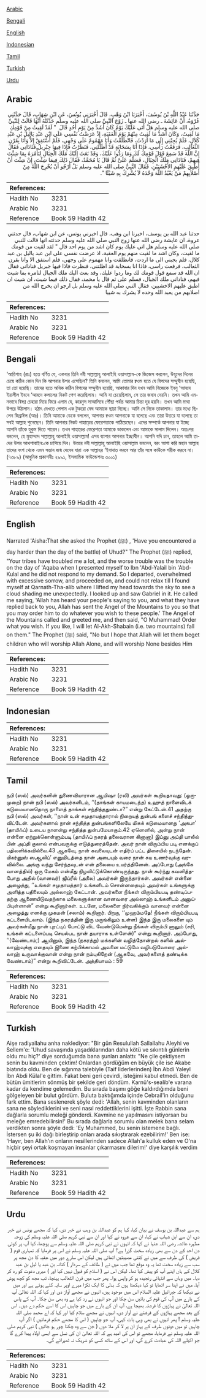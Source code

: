 [Arabic](#arabic)

[Bengali](#bengali)

[English](#english)

[Indonesian](#indonesian)

[Tamil](#tamil)

[Turkish](#turkish)

[Urdu](#urdu)

## Arabic


<div dir="rtl" lang="ar" style={{fontSize:'larger',backgroundColor:'#f8f9fa',padding:20}}>
حَدَّثَنَا عَبْدُ اللَّهِ بْنُ يُوسُفَ، أَخْبَرَنَا ابْنُ وَهْبٍ، قَالَ أَخْبَرَنِي يُونُسُ، عَنِ ابْنِ شِهَابٍ، قَالَ حَدَّثَنِي عُرْوَةُ، أَنَّ عَائِشَةَ ـ رضى الله عنها ـ زَوْجَ النَّبِيِّ صلى الله عليه وسلم حَدَّثَتْهُ أَنَّهَا قَالَتْ لِلنَّبِيِّ صلى الله عليه وسلم هَلْ أَتَى عَلَيْكَ يَوْمٌ كَانَ أَشَدَّ مِنْ يَوْمِ أُحُدٍ قَالَ ‏ "‏ لَقَدْ لَقِيتُ مِنْ قَوْمِكِ مَا لَقِيتُ، وَكَانَ أَشَدُّ مَا لَقِيتُ مِنْهُمْ يَوْمَ الْعَقَبَةِ، إِذْ عَرَضْتُ نَفْسِي عَلَى ابْنِ عَبْدِ يَالِيلَ بْنِ عَبْدِ كُلاَلٍ، فَلَمْ يُجِبْنِي إِلَى مَا أَرَدْتُ، فَانْطَلَقْتُ وَأَنَا مَهْمُومٌ عَلَى وَجْهِي، فَلَمْ أَسْتَفِقْ إِلاَّ وَأَنَا بِقَرْنِ الثَّعَالِبِ، فَرَفَعْتُ رَأْسِي، فَإِذَا أَنَا بِسَحَابَةٍ قَدْ أَظَلَّتْنِي، فَنَظَرْتُ فَإِذَا فِيهَا جِبْرِيلُ فَنَادَانِي فَقَالَ إِنَّ اللَّهَ قَدْ سَمِعَ قَوْلَ قَوْمِكَ لَكَ وَمَا رَدُّوا عَلَيْكَ، وَقَدْ بَعَثَ إِلَيْكَ مَلَكَ الْجِبَالِ لِتَأْمُرَهُ بِمَا شِئْتَ فِيهِمْ، فَنَادَانِي مَلَكُ الْجِبَالِ، فَسَلَّمَ عَلَىَّ ثُمَّ قَالَ يَا مُحَمَّدُ، فَقَالَ ذَلِكَ فِيمَا شِئْتَ، إِنْ شِئْتَ أَنْ أُطْبِقَ عَلَيْهِمِ الأَخْشَبَيْنِ، فَقَالَ النَّبِيُّ صلى الله عليه وسلم بَلْ أَرْجُو أَنْ يُخْرِجَ اللَّهُ مِنْ أَصْلاَبِهِمْ مَنْ يَعْبُدُ اللَّهَ وَحْدَهُ لاَ يُشْرِكُ بِهِ شَيْئًا ‏"‏‏.‏
</div>
<div style={{backgroundColor:'#f8f9fa',padding:20, marginBottom: 10}}><table> <thead> <tr> <th>References:</th> <th></th> </tr> </thead> <tbody><tr><td>Hadith No</td><td>3231</td></tr><tr><td>Arabic No</td><td>3231</td></tr><tr><td>Reference</td><td>Book 59 Hadith 42</td></tr></tbody></table></div>


<div dir="rtl" lang="ar" style={{fontSize:'larger',backgroundColor:'#f8f9fa',padding:20}}>
حدثنا عبد الله بن يوسف، اخبرنا ابن وهب، قال اخبرني يونس، عن ابن شهاب، قال حدثني عروة، ان عايشة رضى الله عنها زوج النبي صلى الله عليه وسلم حدثته انها قالت للنبي صلى الله عليه وسلم هل اتى عليك يوم كان اشد من يوم احد قال " لقد لقيت من قومك ما لقيت، وكان اشد ما لقيت منهم يوم العقبة، اذ عرضت نفسي على ابن عبد ياليل بن عبد كلال، فلم يجبني الى ما اردت، فانطلقت وانا مهموم على وجهي، فلم استفق الا وانا بقرن الثعالب، فرفعت راسي، فاذا انا بسحابة قد اظلتني، فنظرت فاذا فيها جبريل فناداني فقال ان الله قد سمع قول قومك لك وما ردوا عليك، وقد بعث اليك ملك الجبال لتامره بما شيت فيهم، فناداني ملك الجبال، فسلم على ثم قال يا محمد، فقال ذلك فيما شيت، ان شيت ان اطبق عليهم الاخشبين، فقال النبي صلى الله عليه وسلم بل ارجو ان يخرج الله من اصلابهم من يعبد الله وحده لا يشرك به شييا
</div>
<div style={{backgroundColor:'#f8f9fa',padding:20, marginBottom: 10}}><table> <thead> <tr> <th>References:</th> <th></th> </tr> </thead> <tbody><tr><td>Hadith No</td><td>3231</td></tr><tr><td>Arabic No</td><td>3231</td></tr><tr><td>Reference</td><td>Book 59 Hadith 42</td></tr></tbody></table></div>

## Bengali


<div dir="ltr" lang="bn" style={{fontSize:'larger',backgroundColor:'#f8f9fa',padding:20}}>
‘আয়িশাহ (রাঃ) হতে বর্ণিত যে, একবার তিনি নবী সাল্লাল্লাহু আলাইহি ওয়াসাল্লাম-কে জিজেস করলেন, উহুদের দিনের চেয়ে কঠিন কোন দিন কি আপনার উপর এসেছিল? তিনি বললেন, আমি তোমার ক্বওম হতে যে বিপদের সম্মুখীন হয়েছি, তা তো হয়েছি। তাদের হতে অধিক কঠিন বিপদের সম্মুখীন হয়েছি, আকাবার দিন যখন আমি নিজেকে ইবনু ‘আবদে ইয়ালীল ইবনে ‘আবদে কলালের নিকট পেশ করেছিলাম। আমি যা চেয়েছিলাম, সে তার জবাব দেয়নি। তখন আমি এমনভাবে বিষণ্ণ চেহারা নিয়ে ফিরে এলাম যে, কারনুস সাআলিবে পৌঁছা পর্যন্ত আমার চিন্তা দূর হয়নি। তখন আমি মাথা উপরে উঠালাম। হঠাৎ দেখতে পেলাম এক টুকরো মেঘ আমাকে ছায়া দিচ্ছে। আমি সে দিকে তাকালাম। তার মধ্যে ছিলেন জিব্রাঈল (আঃ)। তিনি আমাকে ডেকে বললেন, আপনার ক্বওম আপনাকে যা বলেছে এবং তারা উত্তরে যা বলেছে তা সবই আল্লাহ শুনেছেন। তিনি আপনার নিকট পাহাড়ের ফেরেশতাকে পাঠিয়েছেন। এদের সম্পর্কে আপনার যা ইচ্ছে আপনি তাঁকে হুকুম দিতে পারেন। তখন পাহাড়ের ফেরেশতা আমাকে ডাকলেন এবং আমাকে সালাম দিলেন। অতঃপর বললেন, হে মুহাম্মাদ সাল্লাল্লাহু আলাইহি ওয়াসাল্লাম! এসব ব্যাপার আপনার ইচ্ছাধীন। আপনি যদি চান, তাহলে আমি তাদের উপর আখশাবাইন১কে চাপিয়ে দিব। উত্তরে নবী সাল্লাল্লাহু আলাইহি ওয়াসাল্লাম বললেন, বরং আশা করি মহান আল্লাহ তাদের বংশ থেকে এমন সন্তান জন্ম দেবেন যারা এক আল্লাহর ‘ইবাদাত করবে আর তাঁর সঙ্গে কাউকে শরীক করবে না। (৭৩৮৯) (আধুনিক প্রকাশনীঃ ২৯৯১, ইসলামিক ফাউন্ডেশনঃ ৩০০১)
</div>
<div style={{backgroundColor:'#f8f9fa',padding:20, marginBottom: 10}}><table> <thead> <tr> <th>References:</th> <th></th> </tr> </thead> <tbody><tr><td>Hadith No</td><td>3231</td></tr><tr><td>Arabic No</td><td>3231</td></tr><tr><td>Reference</td><td>Book 59 Hadith 42</td></tr></tbody></table></div>

## English


<div dir="ltr" lang="en" style={{fontSize:'larger',backgroundColor:'#f8f9fa',padding:20}}>
Narrated 'Aisha:That she asked the Prophet (ﷺ) , 'Have you encountered a day harder than the day of the battle) of Uhud?" The Prophet (ﷺ) replied, "Your tribes have troubled me a lot, and the worse trouble was the trouble on the day of 'Aqaba when I presented myself to Ibn 'Abd-Yalail bin 'Abd-Kulal and he did not respond to my demand. So I departed, overwhelmed with excessive sorrow, and proceeded on, and could not relax till I found myself at Qarnath-Tha-alib where I lifted my head towards the sky to see a cloud shading me unexpectedly. I looked up and saw Gabriel in it. He called me saying, 'Allah has heard your people's saying to you, and what they have replied back to you, Allah has sent the Angel of the Mountains to you so that you may order him to do whatever you wish to these people.' The Angel of the Mountains called and greeted me, and then said, "O Muhammad! Order what you wish. If you like, I will let Al-Akh-Shabain (i.e. two mountains) fall on them." The Prophet (ﷺ) said, "No but I hope that Allah will let them beget children who will worship Allah Alone, and will worship None besides Him
</div>
<div style={{backgroundColor:'#f8f9fa',padding:20, marginBottom: 10}}><table> <thead> <tr> <th>References:</th> <th></th> </tr> </thead> <tbody><tr><td>Hadith No</td><td>3231</td></tr><tr><td>Arabic No</td><td>3231</td></tr><tr><td>Reference</td><td>Book 59 Hadith 42</td></tr></tbody></table></div>

## Indonesian


<div dir="ltr" lang="id" style={{fontSize:'larger',backgroundColor:'#f8f9fa',padding:20}}>

</div>
<div style={{backgroundColor:'#f8f9fa',padding:20, marginBottom: 10}}><table> <thead> <tr> <th>References:</th> <th></th> </tr> </thead> <tbody><tr><td>Hadith No</td><td>3231</td></tr><tr><td>Arabic No</td><td>3231</td></tr><tr><td>Reference</td><td>Book 59 Hadith 42</td></tr></tbody></table></div>

## Tamil


<div dir="ltr" lang="ta" style={{fontSize:'larger',backgroundColor:'#f8f9fa',padding:20}}>
நபி (ஸல்) அவர்களின் துணைவியாரான ஆயிஷா (ரலி) அவர்கள் கூறியதாவது: (ஒருமுறை) நான் நபி (ஸல்) அவர்களிடம், ‘‘(தாங்கள் காயமடைந்த) உஹுத் நாளைவிடக் கடுமையானதொரு நாளைத் தாங்கள் சந்தித்ததுண்டா?” என்று கேட்டேன்.41 அதற்கு நபி (ஸல்) அவர்கள், ‘‘நான் உன் சமுதாயத்தாரால் நிறையத் துன்பங் களைச் சந்தித்துவிட்டேன். அவர்களால் நான் சந்தித்த துன்பங்களிலேயே மிகக் கடுமையானது ‘அகபா’ (தாயிஃப்) உடைய நாளன்று சந்தித்த துன்பமேயாகும்.42 ஏனெனில், அன்று நான் என்னை ஏற்றுக்கொள்ளும்படி (தாயிஃப் நகரத் தலைவரான கினானா) இப்னு அப்தி யாலீல் பின் அப்தி குலால் என்பவருக்கு எடுத்துரைத்தேன். அவர் நான் விரும்பிய படி எனக்குப் பதிலளிக்கவில்லை.43 ஆகவே, நான் கவலையுடன் எதிர்ப் பட்ட திசையில் நடந்தேன். யிகர்னுஸ் ஸஆலிப்’ எனுமிடத்தை நான் அடையும் வரை நான் சுய உணர்வுக்கு வரவில்லை. அங்கு வந்து சேர்ந்தவுடன் என் தலையை உயர்த்தினேன். அப்போது (அங்கே வானத்தில்) ஒரு மேகம் என்மீது நிழலிட்டுக்கொண்டிருந்தது. நான் கூர்ந்து கவனித்தபோது அதில் (வானவர்) ஜிப்ரீல் (அலை) அவர்கள் இருந்தார்கள். அவர்கள் என்னை அழைத்து, ‘‘உங்கள் சமுதாயத்தார் உங்களிடம் சொன்னதையும் அவர்கள் உங்களுக்கு அளித்த பதிலையும் அல்லாஹ் கேட்டான். அவர்களை நீங்கள் விரும்பியபடி தண்டிப்பதற்கு ஆணையிடுவதற்காக மலைகளுக்கான வானவரை அல்லாஹ் உங்களிடம் அனுப்பியுள்ளான்” என்று கூறினார்கள். உடனே, மலைகளை நிர்வகிக்கும் வானவர் என்னை அழைத்து எனக்கு முகமன் (சலாம்) கூறினார். பிறகு, ‘‘முஹம்மதே! நீங்கள் விரும்பியபடி கட்டளையிடலாம். (இந்த நகரத்தின் இரு மருங்கிலும் உள்ள) இந்த இரு மலைகளை யும் அவர்கள்மீது நான் புரட்டிப் போட்டு விட வேண்டுமென்று நீங்கள் விரும்பி னாலும் (சரி, உங்கள் கட்டளைப்படி செயல்பட நான் தயாராக உள்ளேன்)” என்று கூறினார். அப்போது, ‘‘(வேண்டாம்;) ஆயினும், இந்த (நகரத்து) மக்களின் வழித்தோன்றல் களில் அல்லாஹ்வுக்கு எதையும் இணை கற்பிக்காமல் அவனை மட்டுமே வழிபடுவோரை அல்லாஹ் உருவாக்குவான் என்று நான் நம்புகிறேன் (ஆகவே, அவர்களைத் தண்டிக்க வேண்டாம்)” என்று கூறிவிட்டேன். அத்தியாயம் : 59
</div>
<div style={{backgroundColor:'#f8f9fa',padding:20, marginBottom: 10}}><table> <thead> <tr> <th>References:</th> <th></th> </tr> </thead> <tbody><tr><td>Hadith No</td><td>3231</td></tr><tr><td>Arabic No</td><td>3231</td></tr><tr><td>Reference</td><td>Book 59 Hadith 42</td></tr></tbody></table></div>

## Turkish


<div dir="ltr" lang="tr" style={{fontSize:'larger',backgroundColor:'#f8f9fa',padding:20}}>
Aişe radiyallahu anha naklediyor: "Bir gün Resulullah Sallallahu Aleyhi ve Sellem'e: 'Uhud savaşında yaşadıklarından daha kötü ve sıkıntılı günlerin oldu mu hiç?' diye sorduğumda bana şunları anlattı: "Ne çile çektiysem senin bu kavminden çektim! Onlardan gördüğüm en büyük çile ise Akabe biatında oldu. Ben de sığınma talebiyle (Taif liderlerinden) İbn Abdi Yaleyl İbn Abdi Külal'e gittim. Fakat beni geri çevirdi, isteğimi kabul etmedi. Ben de bütün ümitlerim sönmüş bir şekilde geri döndüm. Karnü's-sealib'e varana kadar da kendime gelemedim. Bu sırada başımı göğe kaldırdığımda beni gölgeleyen bir bulut gördüm. Buluta baktığımda içinde Cebrail'in olduğunu fark ettim. Bana seslenerek şöyle dedi: 'Allah, senin kavminden olanların sana ne söylediklerini ve seni nasıl reddettiklerini işitti. İşte Rabbin sana dağlarla sorumlu meleği gönderdi. Kavmine ne yapılmasını istiyorsan bu meleğe emredebilirsin!' Bu sırada dağlarla sorumlu olan melek bana selam verdikten sonra şöyle dedi: 'Ey Muhammed, bu senin istemene bağlı. İstersen şu iki dağı birleştirip onları arada sıkıştırarak ezebilirim!' Ben ise: 'Hayır, ben Allah'ın onların nesillerinden sadece Allah'a kulluk eden ve O'na hiçbir şeyi ortak koşmayan insanlar çıkarmasını dilerim!' diye karşılık verdim
</div>
<div style={{backgroundColor:'#f8f9fa',padding:20, marginBottom: 10}}><table> <thead> <tr> <th>References:</th> <th></th> </tr> </thead> <tbody><tr><td>Hadith No</td><td>3231</td></tr><tr><td>Arabic No</td><td>3231</td></tr><tr><td>Reference</td><td>Book 59 Hadith 42</td></tr></tbody></table></div>

## Urdu


<div dir="rtl" lang="ur" style={{fontSize:'larger',backgroundColor:'#f8f9fa',padding:20}}>
ہم سے عبداللہ بن یوسف نے بیان کیا، کہا ہم کو عبداللہ بن وہب نے خبر دی، کہا کہ مجھے یونس نے خبر دی، ان سے ابن شہاب نے کہا، ان سے عروہ نے کہا اور ان سے نبی کریم صلی اللہ علیہ وسلم کی زوجہ مطہرہ عائشہ رضی اللہ عنہا نے کہا کہ انہوں نے نبی کریم صلی اللہ علیہ وسلم سے پوچھا، کیا آپ پر کوئی دن احد کے دن سے بھی زیادہ سخت گزرا ہے؟ آپ صلی اللہ علیہ وسلم نے اس پر فرمایا کہ تمہاری قوم ( قریش ) کی طرف سے میں نے کتنی مصیبتیں اٹھائی ہیں لیکن اس سارے دور میں عقبہ کا دن مجھ پر سب سے زیادہ سخت تھا یہ وہ موقع تھا جب میں نے ( طائف کے سردار ) کنانہ بن عبد یا لیل بن عبد کلال کے ہاں اپنے آپ کو پیش کیا تھا۔ لیکن اس نے ( اسلام کو قبول نہیں کیا اور ) میری دعوت کو رد کر دیا۔ میں وہاں سے انتہائی رنجیدہ ہو کر واپس ہوا۔ پھر جب میں قرن الثعالب پہنچا، تب مجھ کو کچھ ہوش آیا، میں نے اپنا سر اٹھایا تو کیا دیکھتا ہوں کہ بدلی کا ایک ٹکڑا میرے اوپر سایہ کئے ہوئے ہے اور میں نے دیکھا کہ جبرائیل علیہ السلام اس میں موجود ہیں، انہوں نے مجھے آواز دی اور کہا کہ اللہ تعالیٰ آپ کے بارے میں آپ کی قوم کی باتیں سن چکا اور جو انہوں نے رد کیا ہے وہ بھی سن چکا۔ آپ کے پاس اللہ تعالیٰ نے پہاڑوں کا فرشتہ بھیجا ہے، آپ ان کے بارے میں جو چاہیں اس کا اسے حکم دے دیں۔ اس کے بعد مجھے پہاڑوں کے فرشتے نے آواز دی، انہوں نے مجھے سلام کیا اور کہا کہ اے محمد صلی اللہ علیہ وسلم ! پھر انہوں نے بھی وہی بات کہی، آپ جو چاہیں ( اس کا مجھے حکم فرمائیں ) اگر آپ چاہیں تو میں دونوں طرف کے پہاڑ ان پر لا کر ملا دوں ( جن سے وہ چکنا چور ہو جائیں ) نبی کریم صلی اللہ علیہ وسلم نے فرمایا، مجھے تو اس کی امید ہے کہ اللہ تعالیٰ ان کی نسل سے ایسی اولاد پیدا کرے گا جو اکیلے اللہ کی عبادت کرے گی، اور اس کے ساتھ کسی کو شریک نہ ٹھہرائے گی۔
</div>
<div style={{backgroundColor:'#f8f9fa',padding:20, marginBottom: 10}}><table> <thead> <tr> <th>References:</th> <th></th> </tr> </thead> <tbody><tr><td>Hadith No</td><td>3231</td></tr><tr><td>Arabic No</td><td>3231</td></tr><tr><td>Reference</td><td>Book 59 Hadith 42</td></tr></tbody></table></div>